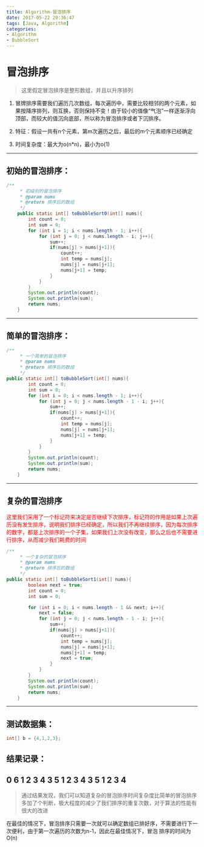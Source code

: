 ```yaml
---
title: Algorithm-冒泡排序
date: 2017-05-22 20:36:47
tags: [Java, Algorithm]
categories:
- Algorithm
- BubbleSort
---
```


# 冒泡排序
> 这里假定冒泡排序是整形数组，并且以升序排列

1. 冒牌排序需要我们遍历几次数组，每次遍历中，需要比较相邻的两个元素，如果按降序排列，则互换，否则保持不变！由于较小的值像“气泡”一样逐渐浮向顶部，而较大的值沉向底部，所以称为冒泡排序或者下沉排序。

2. 特征：假设一共有n个元素，第m次遍历之后，最后的m个元素顺序已经确定
3. 时间复杂度：最大为o(n*n)，最小为o(1)

----------

## 初始的冒泡排序：
```Java
/**
	 * 初级别的冒泡排序
	 * @param nums
	 * @return 排序后的数组
	 */
	public static int[] toBubbleSort0(int[] nums){
		int count = 0;
		int sum = 0;
		for (int i = 1; i < nums.length - 1; i++){
			for (int j = 0; j < nums.length - i; j++){
				sum++;
				if(nums[j] > nums[j+1]){
					count++;
					int temp = nums[j];
					nums[j] = nums[j+1];
					nums[j+1] = temp;
				}
			}
		}
		System.out.println(count);
		System.out.println(sum);
		return nums;
	}

```
<!-- more -->


----------

## 简单的冒泡排序：
```Java
/**
	 * 一个简单的冒泡排序
	 * @param nums
	 * @return 排序后的数组
	 */
public static int[] toBubbleSort(int[] nums){
		int count = 0;
		int sum = 0;
		for (int i = 0; i < nums.length - 1; i++){
			for (int j = 0; j < nums.length - 1 - i; j++){
				sum++;
				if(nums[j] > nums[j+1]){
					count++;
					int temp = nums[j];
					nums[j] = nums[j+1];
					nums[j+1] = temp;
				}
			}
		}
		System.out.println(count);
		System.out.println(sum);
		return nums;
	}

```
----------

## 复杂的冒泡排序
<font color="red">这里我们采用了一个标记符来决定是否继续下次排序，标记符的作用是如果上次遍历没有发生排序，说明我们排序已经确定，所以我们不再继续排序，因为每次排序的数字，都是上次排序的一个子集，如果我们上次没有改变，那么之后也不需要进行排序，从而减少我们耗费的时间</font>

```Java
/**
	 * 一个复杂的冒泡排序
	 * @param nums
	 * @return 排序后的数组
	 */
public static int[] toBubbleSort1(int[] nums){
		boolean next = true;
		int count = 0;
		int sum = 0;

		for (int i = 0; i < nums.length - 1 && next; i++){
			next = false;
			for (int j = 0; j < nums.length - 1 - i; j++){
				sum++;
				if(nums[j] > nums[j+1]){
					count++;
					int temp = nums[j];
					nums[j] = nums[j+1];
					nums[j+1] = temp;
					next = true;
				}
			}
		}
		System.out.println(count);
		System.out.println(sum);
		return nums;
	}
```

----------
## 测试数据集：
```Java
int[] b = {4,1,2,3};
```

结果记录：
-----
0
6
1 2 3 4
3
5
1 2 3 4
3
5
1 2 3 4
-----

> 通过结果发现，我们可以知道复杂的冒泡排序时间复杂度比简单的冒泡排序多加了个判断，极大程度的减少了我们排序的重复次数，对于算法的性能有很大的改进

在最佳的情况下，冒泡排序只需要一次就可以确定数组已排好序，不需要进行下一次便利，由于第一次遍历的次数为n-1，因此在最佳情况下，冒泡
排序的时间为O(n)
